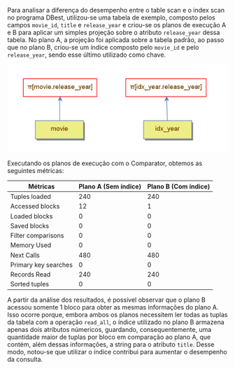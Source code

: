 Para analisar a diferença do desempenho entre o table scan e o index scan no programa DBest, utilizou-se uma tabela de exemplo, composto pelos campos `movie_id`, `title` e `release_year` e criou-se os planos de execução A e B para aplicar um simples projeção sobre o atributo `release_year` dessa tabela. No plano A, a projeção foi aplicada sobre a tabela padrão, ao passo que no plano B, criou-se um índice composto pelo `movie_id` e pelo `release_year`, sendo esse último utilizado como chave.

![a](image.png)

Executando os planos de execução com o Comparator, obtemos as seguintes métricas:

| Métricas               | Plano A (Sem índice)      | Plano B (Com índice)     |
|------------------------|---------------------------|--------------------------|
| Tuples loaded          | 240                       | 240                      |
| Accessed blocks        | 12                        | 1                       |
| Loaded blocks          | 0                         | 0                        |
| Saved blocks           | 0                         | 0                        |
| Filter comparisons     | 0                         | 0                        |
| Memory Used            | 0                         | 0                        |
| Next Calls             | 480                       | 480                      |
| Primary key searches   | 0                         | 0                        |
| Records Read           | 240                       | 240                      |
| Sorted tuples          | 0                         | 0                        |

A partir da análise dos resultados, é possível observar que o plano B acessou somente 1 bloco para obter as mesmas informações do plano A. Isso ocorre porque, embora ambos os planos necessitem ler todas as tuplas da tabela com a operação `read_all`, o índice utilizado no plano B armazena apenas dois atributos númericos, guardando, consequentemente, uma quantidade maior de tuplas por bloco em comparação ao plano A, que contém, além dessas informações, a string para o atributo `title`. Desse modo, notou-se que utilizar o índice contribui para aumentar o desempenho da consulta.